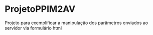 # ProjetoPPIM2AV
Projeto para exemplificar a manipulação dos parâmetros enviados ao servidor via formulário html
